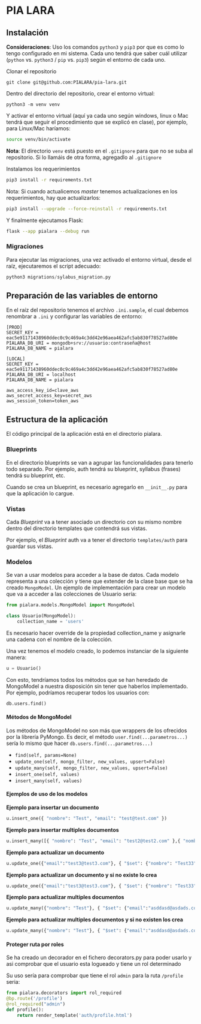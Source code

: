# PIA LARA

## Instalación

**Consideraciones**: Uso los comandos `python3` y `pip3` por que es como lo tengo configurado en mi sistema. Cada uno tendrá que saber cuál utilizar (`python` vs. `python3` / `pip` vs. `pip3`) según el entorno de cada uno.

Clonar el repositorio 

```
git clone git@github.com:PIALARA/pia-lara.git
```

Dentro del directorio del repositorio, crear el entorno virtual:

```
python3 -m venv venv
```

Y activar el entorno virtual (aquí ya cada uno según windows, linux o Mac tendrá que seguir el procedimiento que se explicó en clase), por ejemplo, para Linux/Mac haríamos:

``` bash
source venv/bin/activate
```

**Nota**: El directorio `venv` está puesto en el `.gitignore` para que no se suba al repositorio. Si lo llamáis de otra forma, agregadlo al `.gitignore`

Instalamos los requerimientos

``` bash
pip3 install -r requirements.txt
```

Nota: Si cuando actualicemos *master* tenemos actualizaciones en los requerimientos, hay que actualizarlos:

``` bash
pip3 install --upgrade --force-reinstall -r requirements.txt
```

Y finalmente ejecutamos Flask:

``` bash
flask --app pialara --debug run
```

### Migraciones

Para ejecutar las migraciones, una vez activado el entorno virtual, desde el raíz, ejecutaremos el script adecuado:

``` python
python3 migrations/sylabus_migration.py
```

## Preparación de las variables de entorno

En el raíz del repositorio tenemos el archivo `.ini.sample`, el cual debemos renombrar a `.ini` y configurar las variables de entorno:

``` title=".ini"
[PROD]
SECRET_KEY = eac5e91171438960ddec0c9c469a4c3dd42e96aea462afc5ab830f78527ad80e
PIALARA_DB_URI = mongodb+srv://usuario:contraseña@host
PIALARA_DB_NAME = pialara

[LOCAL]
SECRET_KEY = eac5e91171438960ddec0c9c469a4c3dd42e96aea462afc5ab830f78527ad80e
PIALARA_DB_URI = localhost
PIALARA_DB_NAME = pialara

aws_access_key_id=clave_aws
aws_secret_access_key=secret_aws
aws_session_token=token_aws
```

## Estructura de la aplicación

El código principal de la aplicación está en el directorio pialara.

### Blueprints

En el directorio blueprints se van a agrupar las funcionalidades para tenerlo todo separado. Por ejemplo, auth tendrá su blueprint, syllabus (frases) tendrá su blueprint, etc.

Cuando se crea un blueprint, es necesario agregarlo en ```__init__.py``` para que la aplicación lo cargue.

### Vistas

Cada *Blueprint* va a tener asociado un directorio con su mismo nombre dentro del directorio templates que contendrá sus vistas.

Por ejemplo, el *Blueprint* auth va a tener el directorio `templates/auth` para guardar sus vistas.

### Modelos

Se van a usar modelos para acceder a la base de datos. Cada modelo representa a una colección y tiene que extender de la clase base que se ha creado  `MongoModel`. Un ejemplo de implementación para crear un modelo que va a acceder a las colecciones de Usuario sería:

```python
from pialara.models.MongoModel import MongoModel

class Usuario(MongoModel):
    collection_name = 'users'
```

Es necesario hacer override de la propiedad collection_name y asignarle una cadena con el nombre de la colección.

Una vez tenemos el modelo creado, lo podemos instanciar de la siguiente manera:

```python
u = Usuario()
```

Con esto, tendríamos todos los métodos que se han heredado de MongoModel a nuestra disposición sin tener que haberlos implementado. Por ejemplo, podríamos recuperar todos los usuarios con:

```python
db.users.find()
```

#### Métodos de MongoModel

Los métodos de MongoModel no son más que wrappers de los ofrecidos por la librería PyMongo. Es decir, el método `user.find(...parametros...)` sería lo mismo que hacer `db.users.find(...parametros...)`

- `find(self, params=None)`
- `update_one(self, mongo_filter, new_values, upsert=False)`
- `update_many(self, mongo_filter, new_values, upsert=False)`
- `insert_one(self, values)`
- `insert_many(self, values)`

#### Ejemplos de uso de los modelos

**Ejemplo para insertar un documento**

```python
u.insert_one({ "nombre": "Test", "email": "test@test.com" })
```

**Ejemplo para insertar multiples documentos**

```python
u.insert_many([{ "nombre": "Test", "email": "test2@test2.com" },{ "nombre": "Test", "email": "test3@test3.com" }])
```

**Ejemplo para actualizar un documento**
```python
u.update_one({"email":"test3@test3.com"}, { "$set": {"nombre": "Test33"}})
```

**Ejemplo para actualizar un documento y si no existe lo crea**
```python
u.update_one({"email":"test3@test3.com"}, { "$set": {"nombre": "Test33"}}, upsert=True)
```

**Ejemplo para actualizar multiples documentos**
```python
u.update_many({"nombre": "Test"}, { "$set": {"email":"asddasd@asdads.com"}})
```

**Ejemplo para actualizar multiples documentos y si no existen los crea**
```python
u.update_many({"nombre": "Test"}, { "$set": {"email":"asddasd@asdads.com"}}, upsert=True)
```

#### Proteger ruta por roles

Se ha creado un decorador en el fichero decorators.py para poder usarlo y asi comprobar que el usuario esta logueado y tiene un rol determinado

Su uso sería para comprobar que tiene el rol `admin` para la ruta `/profile` seria:

```python
from pialara.decorators import rol_required
@bp.route('/profile')
@rol_required("admin")
def profile():
    return render_template('auth/profile.html')
```
